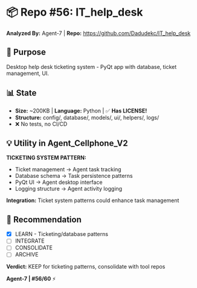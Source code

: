 # 📦 Repo #56: IT_help_desk

**Analyzed By:** Agent-7 | **Repo:** https://github.com/Dadudekc/IT_help_desk

## 🎯 Purpose
Desktop help desk ticketing system - PyQt app with database, ticket management, UI.

## 📊 State
- **Size:** ~200KB | **Language:** Python | ✅ **Has LICENSE!**
- **Structure:** config/, database/, models/, ui/, helpers/, logs/
- ❌ No tests, no CI/CD

## 💡 Utility in Agent_Cellphone_V2
**TICKETING SYSTEM PATTERN:**
- Ticket management → Agent task tracking
- Database schema → Task persistence patterns
- PyQt UI → Agent desktop interface
- Logging structure → Agent activity logging

**Integration:** Ticket system patterns could enhance task management

## 🎯 Recommendation
- [X] LEARN - Ticketing/database patterns
- [ ] INTEGRATE  
- [ ] CONSOLIDATE
- [ ] ARCHIVE

**Verdict:** KEEP for ticketing patterns, consolidate with tool repos

**Agent-7 | #56/60** ⚡


